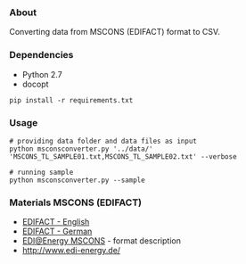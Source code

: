 ### About

Converting data from MSCONS (EDIFACT) format to CSV.

### Dependencies

* Python 2.7
* docopt

```
pip install -r requirements.txt
```

### Usage
```
# providing data folder and data files as input
python msconsconverter.py '../data/' 'MSCONS_TL_SAMPLE01.txt,MSCONS_TL_SAMPLE02.txt' --verbose

# running sample
python msconsconverter.py --sample
```

### Materials MSCONS (EDIFACT)

* [EDIFACT - English](https://en.wikipedia.org/wiki/EDIFACT)
* [EDIFACT - German](https://de.wikipedia.org/wiki/EDIFACT)
* [EDI@Energy MSCONS](http://www.edi-energy.de/files2/MSCONS_MIG_2_2e_Lesefassung_2015_09_15_2015_09_11.pdf) - format description
* http://www.edi-energy.de/
